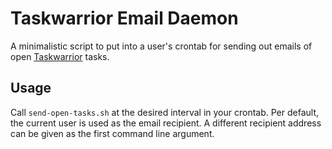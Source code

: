 # Taskwarrior Email Daemon

A minimalistic script to put into a user's crontab for sending out emails of open [Taskwarrior] tasks.

## Usage

Call `send-open-tasks.sh` at the desired interval in your crontab. Per default, the current user is used as the email recipient. A different recipient address can be given as the first command line argument.

[Taskwarrior]: http://taskwarrior.org/
